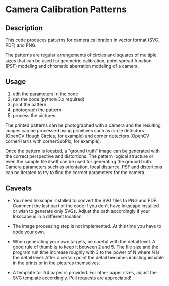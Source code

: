 Camera Calibration Patterns
=

## Description

This code produces patterns for camera calibration in vector format (SVG, PDF) and PNG.

The patterns are regular arrangements of circles and squares of multiple sizes that can be used for geometric calibration, point spread function (PSF) modeling and chromatic aberration modeling of a camera.

## Usage

1. edit the parameters in the code
2. run the code (python 3.x required)
3. print the pattern
4. photograph the pattern
5. process the pictures

The printed patterns can be photographed with a camera and the resulting images can be processed using primitives such as circle detectors (OpenCV Hough Circles, for example) and corner detectors (OpenCV cornerHarris with cornerSubPix, for example).

Once the pattern is located, a "ground truth" image can be generated with the correct perspective and distortions. The pattern logical structure or even the sample file itself can be used for generating the ground truth. Camera parameters such as orientation, focal distance, PSF and distortions can be iterated to try to find the correct parameters for the camera.

## Caveats

* You need Inkscape installed to convert the SVG files to PNG and PDF. Comment the last part of the code if you don't have Inkscape installed or wish to generate only SVGs. Adjust the path accordingly if your Inkscape is in a different location.

* The image processing step is not implemented. At this time you have to code your own.

* When generating your own targets, be careful with the detail level. A good rule of thumb is to keep it between 2 and 5. The file size and the program run time increase roughly with 3 to the power of N where N is the detail level. After a certain point the detail becomes indistinguishable in the prints or in the pictures themselves.

* A template for A4 paper is provided. For other paper sizes, adjust the SVG template accordingly. Pull requests are appreciated!
